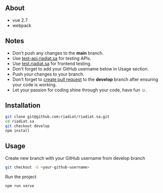 ## About
* vue 2.7
* webpack

## Notes
* Don't push any changes to the **main** branch.
* Use [test-api.riadiat.sa](http://test-api.riadiat.sa/) for testing APIs.
* Use [test.riadiat.sa](http://test.riadiat.sa/) for frontend testing.
* Don't forget to add your GitHub username below in Usage section.
* Push your changes to your branch.
* Don't forget to [create pull request](https://docs.github.com/en/pull-requests/collaborating-with-pull-requests/proposing-changes-to-your-work-with-pull-requests/creating-a-pull-request) to the **develop** branch after ensuring your code is working.
* Let your passion for coding shine through your code, have fun ☺️.

## Installation
```bash
git clone git@github.com:riadiat/riadiat.sa.git
cd riadiat.sa
git checkout develop
npm install
```

## Usage
Create new branch with your GitHub username from develop branch
```bash
git checkout -b <your-github-username>
```
Run the project
```bash
npm run serve
```
